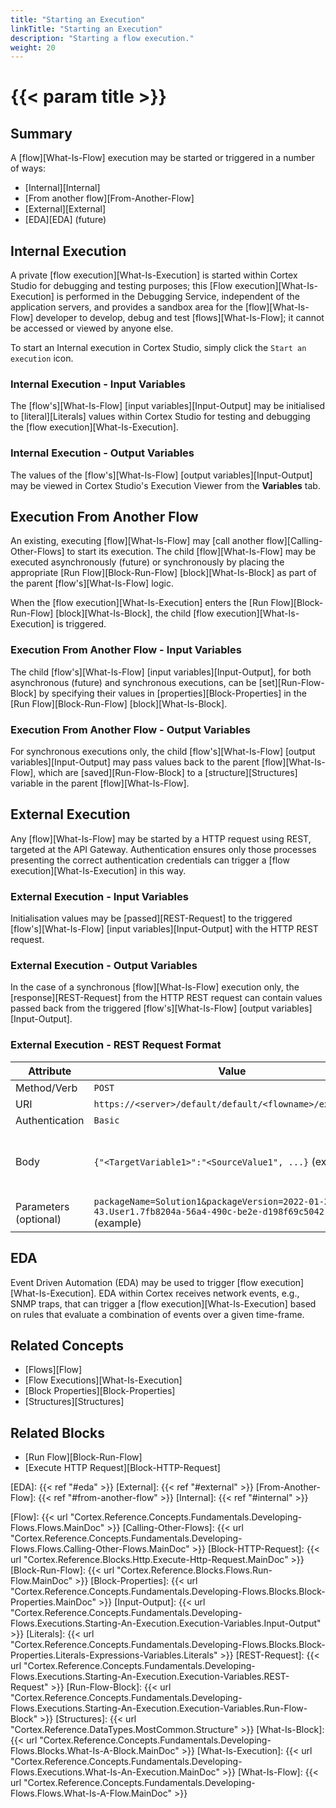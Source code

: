 ```yaml
---
title: "Starting an Execution"
linkTitle: "Starting an Execution"
description: "Starting a flow execution."
weight: 20
---
```


# {{< param title >}}

## Summary

A [flow][What-Is-Flow] execution may be started or triggered in a number of ways:

* [Internal][Internal]
* [From another flow][From-Another-Flow]
* [External][External]
* [EDA][EDA] (future)

## Internal Execution

A private [flow execution][What-Is-Execution] is started within Cortex Studio for debugging and testing purposes; this [Flow execution][What-Is-Execution] is performed in the Debugging Service, independent of the application servers, and provides a sandbox area for the [flow][What-Is-Flow] developer to develop, debug and test [flows][What-Is-Flow]; it cannot be accessed or viewed by anyone else.

To start an Internal execution in Cortex Studio, simply click the `Start an execution` icon.

### Internal Execution - Input Variables

The [flow's][What-Is-Flow] [input variables][Input-Output] may be initialised to [literal][Literals] values within Cortex Studio for testing and debugging the [flow execution][What-Is-Execution].

### Internal Execution - Output Variables

The values of the [flow's][What-Is-Flow] [output variables][Input-Output] may be viewed in Cortex Studio's Execution Viewer from the **Variables** tab.

## Execution From Another Flow

An existing, executing [flow][What-Is-Flow] may [call another flow][Calling-Other-Flows] to start its execution. The child [flow][What-Is-Flow] may be executed asynchronously (future) or synchronously by placing the appropriate [Run Flow][Block-Run-Flow] [block][What-Is-Block] as part of the parent [flow's][What-Is-Flow] logic.

When the [flow execution][What-Is-Execution] enters the [Run Flow][Block-Run-Flow] [block][What-Is-Block], the child [flow execution][What-Is-Execution] is triggered.

### Execution From Another Flow - Input Variables

The child [flow's][What-Is-Flow] [input variables][Input-Output], for both asynchronous (future) and synchronous executions, can be [set][Run-Flow-Block] by specifying their values in [properties][Block-Properties] in the [Run Flow][Block-Run-Flow] [block][What-Is-Block].

### Execution From Another Flow - Output Variables

For synchronous executions only, the child [flow's][What-Is-Flow] [output variables][Input-Output] may pass values back to the parent [flow][What-Is-Flow], which are [saved][Run-Flow-Block] to a [structure][Structures] variable in the parent [flow][What-Is-Flow].

## External Execution

Any [flow][What-Is-Flow] may be started by a HTTP request using REST, targeted at the API Gateway. Authentication ensures only those processes presenting the correct authentication credentials can trigger a [flow execution][What-Is-Execution] in this way. 

### External Execution - Input Variables

Initialisation values may be [passed][REST-Request] to the triggered [flow's][What-Is-Flow] [input variables][Input-Output] with the HTTP REST request.


### External Execution - Output Variables

In the case of a synchronous [flow][What-Is-Flow] execution only, the [response][REST-Request] from the HTTP REST request can contain values passed back from the triggered [flow's][What-Is-Flow] [output variables][Input-Output].

### External Execution - REST Request Format

| Attribute         | Value                     | Notes                                    |
|--------------------|---------------------------|------------------------------------------|
| Method/Verb | `POST` |  |
| URI | `https://<server>/default/default/<flowname>/executions` |  |
| Authentication | `Basic` | |
| Body | `{"<TargetVariable1>":"<SourceValue1", ...}` (example) | The body must be expressed in JSON format |
| Parameters (optional) | `packageName=Solution1&packageVersion=2022-01-21T16-17-43.User1.7fb8204a-56a4-490c-be2e-d198f69c5042` (example) | URI Query Parameters |

## EDA

Event Driven Automation (EDA) may be used to trigger [flow execution][What-Is-Execution]. EDA within Cortex receives network events, e.g., SNMP traps, that can trigger a [flow execution][What-Is-Execution] based on rules that evaluate a combination of events over a given time-frame.

## Related Concepts

* [Flows][Flow]
* [Flow Executions][What-Is-Execution]
* [Block Properties][Block-Properties]
* [Structures][Structures]

## Related Blocks

* [Run Flow][Block-Run-Flow]
* [Execute HTTP Request][Block-HTTP-Request]

[EDA]: {{< ref "#eda" >}}
[External]: {{< ref "#external" >}}
[From-Another-Flow]: {{< ref "#from-another-flow" >}}
[Internal]: {{< ref "#internal" >}}

[Flow]: {{< url "Cortex.Reference.Concepts.Fundamentals.Developing-Flows.Flows.MainDoc" >}}
[Calling-Other-Flows]: {{< url "Cortex.Reference.Concepts.Fundamentals.Developing-Flows.Flows.Calling-Other-Flows.MainDoc" >}}
[Block-HTTP-Request]: {{< url "Cortex.Reference.Blocks.Http.Execute-Http-Request.MainDoc" >}}
[Block-Run-Flow]: {{< url "Cortex.Reference.Blocks.Flows.Run-Flow.MainDoc" >}}
[Block-Properties]: {{< url "Cortex.Reference.Concepts.Fundamentals.Developing-Flows.Blocks.Block-Properties.MainDoc" >}}
[Input-Output]: {{< url "Cortex.Reference.Concepts.Fundamentals.Developing-Flows.Executions.Starting-An-Execution.Execution-Variables.Input-Output" >}}
[Literals]: {{< url "Cortex.Reference.Concepts.Fundamentals.Developing-Flows.Blocks.Block-Properties.Literals-Expressions-Variables.Literals" >}}
[REST-Request]: {{< url "Cortex.Reference.Concepts.Fundamentals.Developing-Flows.Executions.Starting-An-Execution.Execution-Variables.REST-Request" >}}
[Run-Flow-Block]: {{< url "Cortex.Reference.Concepts.Fundamentals.Developing-Flows.Executions.Starting-An-Execution.Execution-Variables.Run-Flow-Block" >}}
[Structures]: {{< url "Cortex.Reference.DataTypes.MostCommon.Structure" >}}
[What-Is-Block]: {{< url "Cortex.Reference.Concepts.Fundamentals.Developing-Flows.Blocks.What-Is-A-Block.MainDoc" >}}
[What-Is-Execution]: {{< url "Cortex.Reference.Concepts.Fundamentals.Developing-Flows.Executions.What-Is-An-Execution.MainDoc" >}}
[What-Is-Flow]: {{< url "Cortex.Reference.Concepts.Fundamentals.Developing-Flows.Flows.What-Is-A-Flow.MainDoc" >}}
